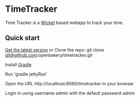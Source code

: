 TimeTracker
===========

Time Tracker is a [Wicket](http://wicket.apapche.org/) based webapp to track your time.

Quick start
------------

[Get the latest version](https://github.com/openbakery/timetracker/zipball/master)
or
Clone the repo: git clone git@github.com:openbakery/timetracker.git

Install [Gradle](http://gradle.org)

Run 'gradle jettyRun'

Open the URL http://localhost:8080/timetracker in your browser

Login in using username admin with the default password admin

